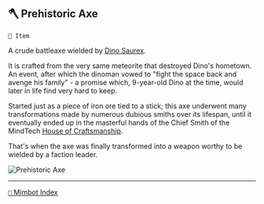 ## 🪓 Prehistoric Axe

`📜 Item`

A crude battleaxe wielded by [Dino Saurex](<https://zeithalt.github.io/r/curious_dino.html>).

It is crafted from the very same meteorite that destroyed Dino's hometown. An event, after which the dinoman vowed to "fight the space back and avenge his family" - a promise which, 9-year-old Dino at the time, would later in life find very hard to keep.

Started just as a piece of iron ore tied to a stick; this axe underwent many transformations made by numerous dubious smiths over its lifespan, until it eventually ended up in the masterful hands of the Chief Smith of the MindTech [House of Craftsmanship](<https://zeithalt.github.io/r/house_of_craftsmanship.html>).

That's when the axe was finally transformed into a weapon worthy to be wielded by a faction leader.

![Prehistoric Axe](https://zeithalt.github.io/r/i/prehistoric_axe.png)

<!---
keywords: dino, CuriousDino
aliases: 
-->
----------
[`📑` Mimbot Index](<https://zeithalt.github.io/r/#e4e0>)
